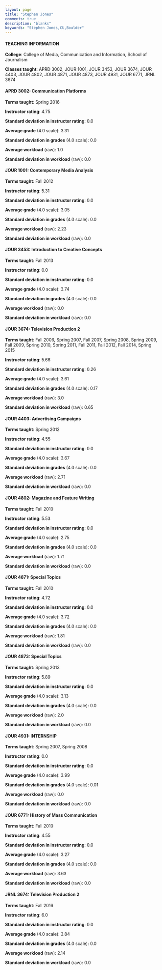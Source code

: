 ```yaml
---
layout: page
title: "Stephen Jones" 
comments: true
description: "blanks"
keywords: "Stephen Jones,CU,Boulder"
---
```

<head>
<script src="https://ajax.googleapis.com/ajax/libs/jquery/2.1.3/jquery.min.js"></script>
<script src="https://dl.dropboxusercontent.com/s/pc42nxpaw1ea4o9/highcharts.js?dl=0"></script>
<!-- <script src="../assets/js/highcharts.js"></script> -->
<style type="text/css">@font-face {
	font-family: "Bebas Neue";
	src: url(https://www.filehosting.org/file/details/544349/BebasNeue Regular.otf) format("opentype");
	}
	h1.Bebas { 
		font-family: "Bebas Neue", Verdana, Tahoma;
	}
</style>
</head>
	   
#### TEACHING INFORMATION

**College**: College of Media, Communication and Information, School of Journalism

**Classes taught**: APRD 3002, JOUR 1001, JOUR 3453, JOUR 3674, JOUR 4403, JOUR 4802, JOUR 4871, JOUR 4873, JOUR 4931, JOUR 6771, JRNL 3674

#### APRD 3002: Communication Platforms

**Terms taught**: Spring 2016

**Instructor rating**: 4.75

**Standard deviation in instructor rating**: 0.0

**Average grade** (4.0 scale): 3.31

**Standard deviation in grades** (4.0 scale): 0.0

**Average workload** (raw): 1.0

**Standard deviation in workload** (raw): 0.0

#### JOUR 1001: Contemporary Media Analysis

**Terms taught**: Fall 2012

**Instructor rating**: 5.31

**Standard deviation in instructor rating**: 0.0

**Average grade** (4.0 scale): 3.05

**Standard deviation in grades** (4.0 scale): 0.0

**Average workload** (raw): 2.23

**Standard deviation in workload** (raw): 0.0

#### JOUR 3453: Introduction to Creative Concepts

**Terms taught**: Fall 2013

**Instructor rating**: 0.0

**Standard deviation in instructor rating**: 0.0

**Average grade** (4.0 scale): 3.74

**Standard deviation in grades** (4.0 scale): 0.0

**Average workload** (raw): 0.0

**Standard deviation in workload** (raw): 0.0

#### JOUR 3674: Television Production 2

**Terms taught**: Fall 2006, Spring 2007, Fall 2007, Spring 2008, Spring 2009, Fall 2009, Spring 2010, Spring 2011, Fall 2011, Fall 2012, Fall 2014, Spring 2015

**Instructor rating**: 5.66

**Standard deviation in instructor rating**: 0.26

**Average grade** (4.0 scale): 3.61

**Standard deviation in grades** (4.0 scale): 0.17

**Average workload** (raw): 3.0

**Standard deviation in workload** (raw): 0.65

#### JOUR 4403: Advertising Campaigns

**Terms taught**: Spring 2012

**Instructor rating**: 4.55

**Standard deviation in instructor rating**: 0.0

**Average grade** (4.0 scale): 3.67

**Standard deviation in grades** (4.0 scale): 0.0

**Average workload** (raw): 2.71

**Standard deviation in workload** (raw): 0.0

#### JOUR 4802: Magazine and Feature Writing

**Terms taught**: Fall 2010

**Instructor rating**: 5.53

**Standard deviation in instructor rating**: 0.0

**Average grade** (4.0 scale): 2.75

**Standard deviation in grades** (4.0 scale): 0.0

**Average workload** (raw): 1.71

**Standard deviation in workload** (raw): 0.0

#### JOUR 4871: Special Topics

**Terms taught**: Fall 2010

**Instructor rating**: 4.72

**Standard deviation in instructor rating**: 0.0

**Average grade** (4.0 scale): 3.72

**Standard deviation in grades** (4.0 scale): 0.0

**Average workload** (raw): 1.81

**Standard deviation in workload** (raw): 0.0

#### JOUR 4873: Special Topics

**Terms taught**: Spring 2013

**Instructor rating**: 5.89

**Standard deviation in instructor rating**: 0.0

**Average grade** (4.0 scale): 3.13

**Standard deviation in grades** (4.0 scale): 0.0

**Average workload** (raw): 2.0

**Standard deviation in workload** (raw): 0.0

#### JOUR 4931: INTERNSHIP

**Terms taught**: Spring 2007, Spring 2008

**Instructor rating**: 0.0

**Standard deviation in instructor rating**: 0.0

**Average grade** (4.0 scale): 3.99

**Standard deviation in grades** (4.0 scale): 0.01

**Average workload** (raw): 0.0

**Standard deviation in workload** (raw): 0.0

#### JOUR 6771: History of Mass Communication

**Terms taught**: Fall 2010

**Instructor rating**: 4.55

**Standard deviation in instructor rating**: 0.0

**Average grade** (4.0 scale): 3.27

**Standard deviation in grades** (4.0 scale): 0.0

**Average workload** (raw): 3.63

**Standard deviation in workload** (raw): 0.0

#### JRNL 3674: Television Production 2

**Terms taught**: Fall 2016

**Instructor rating**: 6.0

**Standard deviation in instructor rating**: 0.0

**Average grade** (4.0 scale): 3.84

**Standard deviation in grades** (4.0 scale): 0.0

**Average workload** (raw): 2.14

**Standard deviation in workload** (raw): 0.0

